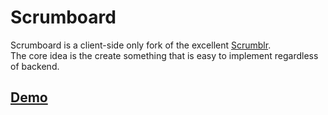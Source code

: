 # Scrumboard

Scrumboard is a client-side only fork of the excellent [Scrumblr](http://scrumblr.ca).  
The core idea is the create something that is easy to implement regardless of backend.

## [Demo](http://eirikb.github.com/scrumboard)
